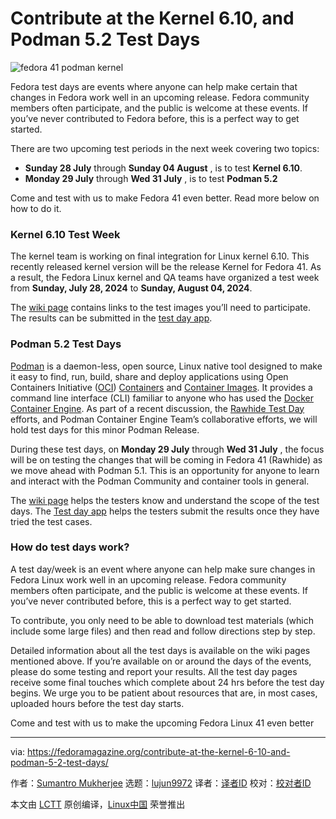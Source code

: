 [#]: subject: "Contribute at the Kernel 6.10, and Podman 5.2 Test Days"
[#]: via: "https://fedoramagazine.org/contribute-at-the-kernel-6-10-and-podman-5-2-test-days/"
[#]: author: "Sumantro Mukherjee https://fedoramagazine.org/author/sumantrom/"
[#]: collector: "lujun9972/lctt-scripts-1705972010"
[#]: translator: " "
[#]: reviewer: " "
[#]: publisher: " "
[#]: url: " "

Contribute at the Kernel 6.10, and Podman 5.2 Test Days
======

![fedora 41 podman kernel][1]

Fedora test days are events where anyone can help make certain that changes in Fedora work well in an upcoming release. Fedora community members often participate, and the public is welcome at these events. If you’ve never contributed to Fedora before, this is a perfect way to get started.

There are two upcoming test periods in the next week covering two topics:

  * **Sunday 28 July** through **Sunday 04 August** , is to test **Kernel 6.10**.
  * **Monday 29 July** through **Wed 31 July** , is to test **Podman 5.2**



Come and test with us to make Fedora 41 even better. Read more below on how to do it.

### Kernel 6.10 Test Week

The kernel team is working on final integration for Linux kernel 6.10. This recently released kernel version will be the release Kernel for Fedora 41. As a result, the Fedora Linux kernel and QA teams have organized a test week from **Sunday, July 28, 2024** to **Sunday, August 04, 2024**.

The [wiki page][2] contains links to the test images you’ll need to participate. The results can be submitted in the [test day app][3].

### Podman 5.2 Test Days

[Podman][4] is a daemon-less, open source, Linux native tool designed to make it easy to find, run, build, share and deploy applications using Open Containers Initiative ([OCI][5]) [Containers][6] and [Container Images][7]. It provides a command line interface (CLI) familiar to anyone who has used the [Docker Container Engine][8]. As part of a recent discussion, the [Rawhide Test Day][9] efforts, and Podman Container Engine Team’s collaborative efforts, we will hold test days for this minor Podman Release.

During these test days, on **Monday 29 July** through **Wed 31 July** , the focus will be on testing the changes that will be coming in Fedora 41 (Rawhide) as we move ahead with Podman 5.1. This is an opportunity for anyone to learn and interact with the Podman Community and container tools in general.

The [wiki page][10] helps the testers know and understand the scope of the test days. The [Test day app][11] helps the testers submit the results once they have tried the test cases.

### How do test days work?

A test day/week is an event where anyone can help make sure changes in Fedora Linux work well in an upcoming release. Fedora community members often participate, and the public is welcome at these events. If you’ve never contributed before, this is a perfect way to get started.

To contribute, you only need to be able to download test materials (which include some large files) and then read and follow directions step by step.

Detailed information about all the test days is available on the wiki pages mentioned above. If you’re available on or around the days of the events, please do some testing and report your results. All the test day pages receive some final touches which complete about 24 hrs before the test day begins. We urge you to be patient about resources that are, in most cases, uploaded hours before the test day starts.

Come and test with us to make the upcoming Fedora Linux 41 even better

--------------------------------------------------------------------------------

via: https://fedoramagazine.org/contribute-at-the-kernel-6-10-and-podman-5-2-test-days/

作者：[Sumantro Mukherjee][a]
选题：[lujun9972][b]
译者：[译者ID](https://github.com/译者ID)
校对：[校对者ID](https://github.com/校对者ID)

本文由 [LCTT](https://github.com/LCTT/TranslateProject) 原创编译，[Linux中国](https://linux.cn/) 荣誉推出

[a]: https://fedoramagazine.org/author/sumantrom/
[b]: https://github.com/lujun9972
[1]: https://fedoramagazine.org/wp-content/uploads/2023/03/Test_Days-816x345.jpg
[2]: http://fedoraproject.org/wiki/Test_Day:2024-07-28_Kernel_6.10_Test_Week
[3]: https://testdays.fedoraproject.org/events/192
[4]: http://podman.io/
[5]: https://www.opencontainers.org/
[6]: https://developers.redhat.com/blog/2018/02/22/container-terminology-practical-introduction/#h.j2uq93kgxe0e
[7]: https://developers.redhat.com/blog/2018/02/22/container-terminology-practical-introduction/#h.dqlu6589ootw
[8]: https://developers.redhat.com/blog/2018/02/22/container-terminology-practical-introduction/#h.6yt1ex5wfo3l
[9]: https://fedoraproject.org/wiki/User:Sumantrom/Draft/QA:SOP_Rawhide_TestDay
[10]: http://fedoraproject.org/wiki/Test_Day:2024-07-29_Podman_5.2
[11]: https://testdays.fedoraproject.org/events/193
